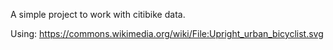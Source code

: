 A simple project to work with citibike data.

Using: https://commons.wikimedia.org/wiki/File:Upright_urban_bicyclist.svg

